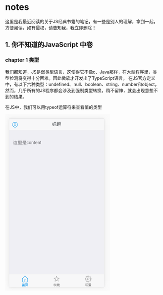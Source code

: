 # notes
这里是我最近阅读的关于JS经典书籍的笔记，有一些是别人的理解，拿到一起，方便阅读，如有侵权，请告知我，我立即删除！

## 1. 你不知道的JavaScript 中卷

### chapter 1 类型

我们都知道，JS是弱类型语言，这使得它不像c、Java那样，在大型程序里，类型检测将变得十分困难。因此微软才开发出了TypeScript语言。
在JS官方定义中，有以下六种类型：undefined、null、boolean、string、number和object。
然而，几乎所有的JS程序都会涉及到强制类型转换，稍不留神，就会出现意想不到的结果。

在JS中，我们可以用typeof运算符来查看值的类型

![Image text](https://raw.githubusercontent.com/hongmaju/light7Local/master/img/productShow/20170518152848.png)

